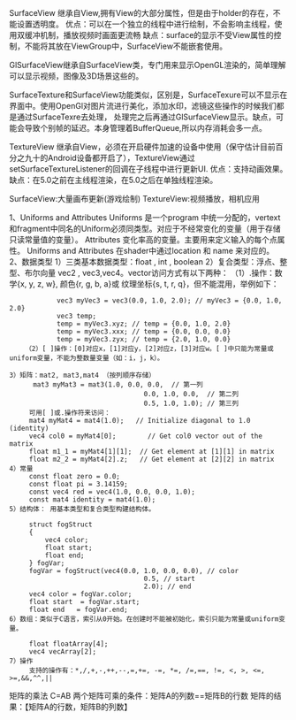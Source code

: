 SurfaceView
继承自View,拥有View的大部分属性，但是由于holder的存在，不能设置透明度。 
优点：可以在一个独立的线程中进行绘制，不会影响主线程，使用双缓冲机制，播放视频时画面更流畅 
缺点：surface的显示不受View属性的控制，不能将其放在ViewGroup中，SurfaceView不能嵌套使用。

GlSurfaceView继承自SurfaceView类，专门用来显示OpenGL渲染的，简单理解可以显示视频，图像及3D场景这些的。

SurfaceTexture和SurfaceView功能类似，区别是，SurfaceTexure可以不显示在界面中。使用OpenGl对图片流进行美化，添加水印，滤镜这些操作的时候我们都是通过SurfaceTexre去处理，
处理完之后再通过GlSurfaceView显示。缺点，可能会导致个别帧的延迟。本身管理着BufferQueue,所以内存消耗会多一点。

TextureView
继承自View，必须在开启硬件加速的设备中使用（保守估计目前百分之九十的Android设备都开启了），TextureView通过setSurfaceTextureListener的回调在子线程中进行更新UI.
优点：支持动画效果。 
缺点：在5.0之前在主线程渲染，在5.0之后在单独线程渲染。


SurfaceView:大量画布更新(游戏绘制)
TextureView:视频播放，相机应用



1、Uniforms and Attributes
    Uniforms 是一个program 中统一分配的，vertext 和fragment中同名的Uniform必须同类型。对应于不经常变化的变量（用于存储只读常量值的变量）。
    Attributes 变化率高的变量。主要用来定义输入的每个点属性。
    Uniforms and Attributes 在shader中通过location 和 name 来对应的。
2、数据类型
    1）三类基本数据类型：float , int , boolean
    2）复合类型：浮点、整型、布尔向量 vec2 , vec3,vec4。vector访问方式有以下两种：
        （1）.操作：数学{x, y, z, w}, 颜色{r, g, b, a}或 纹理坐标{s, t, r, q}，但不能混用，举例如下：

                vec3 myVec3 = vec3(0.0, 1.0, 2.0); // myVec3 = {0.0, 1.0, 2.0}
                vec3 temp;
                temp = myVec3.xyz; // temp = {0.0, 1.0, 2.0}
                temp = myVec3.xxx; // temp = {0.0, 0.0, 0.0}
                temp = myVec3.zyx; // temp = {2.0, 1.0, 0.0}
        （2）[ ]操作：[0]对应x，[1]对应y，[2]对应z，[3]对应w。[ ]中只能为常量或uniform变量，不能为整数量变量（如：i，j，k）。

    3）矩阵：mat2, mat3,mat4 （按列顺序存储）
          mat3 myMat3 = mat3(1.0, 0.0, 0.0,  // 第一列
                                      0.0, 1.0, 0.0,  // 第二列
                                      0.5, 1.0, 1.0); // 第三列
         可用[ ]或.操作符来访问：
         mat4 myMat4 = mat4(1.0);   // Initialize diagonal to 1.0 (identity)
         vec4 col0 = myMat4[0];        // Get col0 vector out of the matrix
         float m1_1 = myMat4[1][1];  // Get element at [1][1] in matrix
         float m2_2 = myMat4[2].z;   // Get element at [2][2] in matrix
    4）常量
         const float zero = 0.0;
         const float pi = 3.14159;
         const vec4 red = vec4(1.0, 0.0, 0.0, 1.0);
         const mat4 identity = mat4(1.0);
    5）结构体： 用基本类型和复合类型构建结构体。

         struct fogStruct
         {
             vec4 color;
             float start;
             float end;
         } fogVar;
         fogVar = fogStruct(vec4(0.0, 1.0, 0.0, 0.0), // color
                                      0.5, // start
                                      2.0); // end
         vec4 color = fogVar.color;
         float start  = fogVar.start;
         float end   = fogVar.end;
    6）数组：类似于C语言，索引从0开始。在创建时不能被初始化，索引只能为常量或uniform变量。

         float floatArray[4];
         vec4 vecArray[2];
    7）操作
         支持的操作有：*,/,+,-,++,--,=,+=, -=, *=, /=,==, !=, <, >, <=, >=,&&,^^,||

矩阵的乘法
C=AB
两个矩阵可乘的条件：矩阵A的列数==矩阵B的行数
矩阵的结果：【矩阵A的行数，矩阵B的列数】
